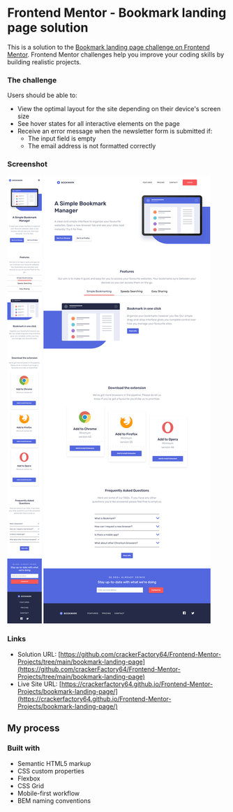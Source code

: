 # Frontend Mentor - Bookmark landing page solution

This is a solution to the [Bookmark landing page challenge on Frontend Mentor](https://www.frontendmentor.io/challenges/bookmark-landing-page-5d0b588a9edda32581d29158). Frontend Mentor challenges help you improve your coding skills by building realistic projects.

### The challenge

Users should be able to:

- View the optimal layout for the site depending on their device's screen size
- See hover states for all interactive elements on the page
- Receive an error message when the newsletter form is submitted if:
  - The input field is empty
  - The email address is not formatted correctly

### Screenshot

![](./mobile.png)
![](./desktop.png)

### Links

- Solution URL: [https://github.com/crackerFactory64/Frontend-Mentor-Projects/tree/main/bookmark-landing-page](https://github.com/crackerFactory64/Frontend-Mentor-Projects/tree/main/bookmark-landing-page)
- Live Site URL: [https://crackerfactory64.github.io/Frontend-Mentor-Projects/bookmark-landing-page/](https://crackerfactory64.github.io/Frontend-Mentor-Projects/bookmark-landing-page/)

## My process

### Built with

- Semantic HTML5 markup
- CSS custom properties
- Flexbox
- CSS Grid
- Mobile-first workflow
- BEM naming conventions
